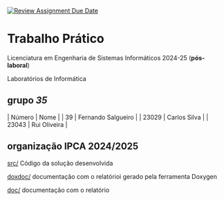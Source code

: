 [![Review Assignment Due Date](https://classroom.github.com/assets/deadline-readme-button-22041afd0340ce965d47ae6ef1cefeee28c7c493a6346c4f15d667ab976d596c.svg)](https://classroom.github.com/a/SpbyqbAX)
# Trabalho Prático

Licenciatura em Engenharia de Sistemas Informáticos 2024-25 (**pós-laboral**)

Laboratórios de Informática 

## grupo  *35*
| Número | Nome               |
| 39     | Fernando Salgueiro |
| 23029  | Carlos Silva       |
| 23043  | Rui Oliveira       |

## organização IPCA 2024/2025

[src/](./src/)  Código da solução desenvolvida 

[doxdoc/](./doxdoc/)  documentação com o relatórioi gerado pela ferramenta Doxygen

[doc/](./doc/)  documentação com o relatório

